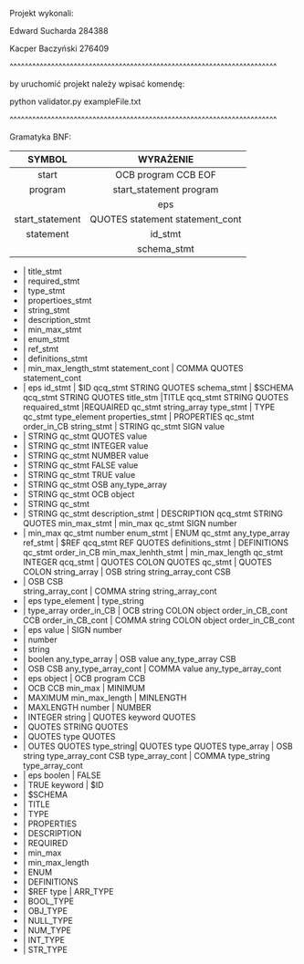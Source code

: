 Projekt wykonali:

Edward Sucharda 284388

Kacper Baczyński 276409

^^^^^^^^^^^^^^^^^^^^^^^^^^^^^^^^^^^^^^^^^^^^^^^^^^^^^^^^^^^^^^^^^^^^^^^

by uruchomić projekt należy wpisać komendę:


python validator.py exampleFile.txt



^^^^^^^^^^^^^^^^^^^^^^^^^^^^^^^^^^^^^^^^^^^^^^^^^^^^^^^^^^^^^^^^^^^^^^^

Gramatyka BNF:






SYMBOL | WYRAŻENIE
:-:|:-:
start |	OCB program CCB EOF
program	| start_statement program
| | eps
start_statement | QUOTES statement statement_cont
statement | id_stmt
| | schema_stmt



- | title_stmt
- | required_stmt
- | type_stmt
- | propertioes_stmt
- | string_stmt
- | description_stmt
- | min_max_stmt
- | enum_stmt
- | ref_stmt
- | definitions_stmt
- | min_max_length_stmt
statement_cont | COMMA QUOTES statement_cont
- | eps
id_stmt	| $ID qcq_stmt STRING QUOTES
schema_stmt | $SCHEMA qcq_stmt STRING QUOTES
title_stm |TITLE qcq_stmt STRING QUOTES
requaired_stmt |REQUAIRED qc_stmt string_array
type_stmt | TYPE qc_stmt type_element
properties_stmt	| PROPERTIES qc_stmt order_in_CB
string_stmt | STRING qc_stmt SIGN value
- | STRING qc_stmt QUOTES value
- | STRING qc_stmt INTEGER value
- | STRING qc_stmt NUMBER value
- | STRING qc_stmt FALSE value
- | STRING qc_stmt TRUE value
- | STRING qc_stmt OSB any_type_array
- | STRING qc_stmt OCB object
- | STRING qc_stmt
- | STRING qc_stmt
description_stmt | DESCRIPTION qcq_stmt STRING QUOTES
min_max_stmt | min_max qc_stmt SIGN number
- | min_max qc_stmt number
enum_stmt | ENUM qc_stmt any_type_array
ref_stmt | $REF qcq_stmt REF QUOTES
definitions_stmt | DEFINITIONS qc_stmt order_in_CB
min_max_lenhth_stmt | min_max_length qc_stmt INTEGER
qcq_stmt | QUOTES COLON QUOTES
qc_stmt | QUOTES COLON
string_array | OSB string string_array_cont CSB
- | OSB CSB			
string_array_cont | COMMA string string_array_cont
- | eps
type_element | type_string
- | type_array
order_in_CB | OCB string COLON object order_in_CB_cont CCB
order_in_CB_cont | COMMA string COLON object order_in_CB_cont
- | eps
value | SIGN number
- | number
- | string
- | boolen
any_type_array | OSB value any_type_array CSB
- | OSB CSB
any_type_array_cont | COMMA value any_type_array_cont
- | eps
object | OCB program CCB
- | OCB CCB
min_max	| MINIMUM
- | MAXIMUM
min_max_length | MINLENGTH
- | MAXLENGTH
number | NUMBER
- | INTEGER
string | QUOTES keyword QUOTES
- | QUOTES STRING QUOTES
- | QUOTES type QUOTES
- | OUTES QUOTES
type_string| QUOTES type QUOTES
type_array | OSB string type_array_cont CSB
type_array_cont | COMMA type_string type_array_cont
- | eps
boolen	| FALSE
- | TRUE
keyword | $ID
- | $SCHEMA
- | TITLE
- | TYPE
- | PROPERTIES
- | DESCRIPTION
- | REQUIRED
- | min_max
- | min_max_length
- | ENUM
- | DEFINITIONS
- | $REF
type | ARR_TYPE
- | BOOL_TYPE
- | OBJ_TYPE
- | NULL_TYPE
- | NUM_TYPE
- | INT_TYPE
- | STR_TYPE































